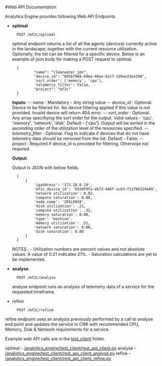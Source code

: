 #Web API Documentation

Analytics Engine provides following Web API Endpoints

- **optimal**

		POST /mf2c/optimal

	optimal endpoint returns a list of all the agents (devices) currently active in the landscape, together with the current resource utilization. Optionally, the list can be filtered for a specific device. Below is an example of json body for making a POST request to optimal.
	
		{
			    "name": "clearwater_ims",
			    "device_id": "092b7908-69ee-46ee-b2c7-2d9ae23ee298", 
			    'sort_order': ['memory', 'cpu'], 
			    'telemetry_filter': False, 
			    "project": "mf2c"
		}  

	**Inputs**:
	-- *name* : Mandatory - Any string value
	-- *device_id* : Optional. Device to be filtered for. No device filtering applied if this value is not provided. Invalid device will return 404 error.
	-- *sort_order* : Optional. Any array specifiying the sort order for the output. Valid values - 'cpu', 'memory', 'network', 'disk'. Default - ['cpu']. Output will be sorted in the ascending order of the utilization level of the resources specified.
	-- *telemetry_filter* : Optional. Flag to indicate if devices that do not have telemetry data should be removed from the list.  Default - False. 
	-- *project* : Required if device_id is provided for filtering. Otherwise not required.


	**Output**:
	
	Output is JSON with below fields.
	
		[
			{
				'ipaddress': '172.18.0.19', 
				'mf2c_device_id': '6550f9fa-eb73-446f-acb3-f12f86524e49', 
				'network utilization': 0.02, 
				'compute saturation': 0.00, 
				'node_name': 'IRILD039', 
				'disk utilization': .21, 
				'compute utilization': .32, 
				'memory saturation': 0.00, 
				'type': 'machine', 
				'memory utilization': .51, 
				'network saturation': 0.00, 
				'disk saturation': 0.00
			}
		]

	NOTES : 
		- Utilization numbers are percent values and not absolute values. A value of 0.21 indicates 21%.
		- Saturation calculations are yet to be implemented.

- **analyse**

		POST /mf2c/analyse

	analyse endpoint runs an analysis of telemetry data of a service for the requested timeframe. 


- refine

		POST /mf2c/refine

refine endpoint uses an analysis previously performed by a call to analyse end point and updates the service in CIMI with recommended CPU, Memory, Disk & Network requirements for a service. 

Example web API calls are in the [test_client](../../../../test_client) folder.

optimal - [/analytics_engine/test_client/rest_api_client.py](../../../../test_client/rest_api_client.py)
analyse - [/analytics_engine/test_client/rest_api_client_analyse.py](../../../../test_client/rest_api_client_analyse.py)
refine - [/analytics_engine/test_client/rest_api_client_refine.py](../../../../test_client/rest_api_client_refine.py)


